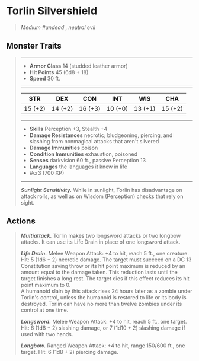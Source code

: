 # Torlin Silvershield
>*Medium #undead , neutral evil*
## Monster Traits
>___
>- **Armor Class** 14 (studded leather armor)
>- **Hit Points** 45 (6d8 + 18)
>- **Speed** 30 ft.
>___
>|STR|DEX|CON|INT|WIS|CHA|
>|:---:|:---:|:---:|:---:|:---:|:---:|
>|15 (+2)|14 (+2)|16 (+3)|10 (+0)|13 (+1)|15 (+2)|
>___
>- **Skills** Perception +3, Stealth +4
>- **Damage Resistances** necrotic; bludgeoning, piercing, and slashing from nonmagical attacks that aren't silvered
>- **Damage Immunities** poison
>- **Condition Immunities** exhaustion, poisoned
>- **Senses** darkvision 60 ft., passive Perception 13
>- **Languages** the languages it knew in life
>- #cr3 (700 XP)
>___
>***Sunlight Sensitivity.*** While in sunlight, Torlin has disadvantage on attack rolls, as well as on Wisdom (Perception) checks that rely on sight.  
>
## Actions
>***Multiattack.*** Torlin makes two longsword attacks or two longbow attacks. It can use its Life Drain in place of one longsword attack.  
>
>***Life Drain.*** Melee Weapon Attack: +4 to hit, reach 5 ft., one creature. Hit: 5 (1d6 + 2) necrotic damage. The target must succeed on a DC 13 Constitution saving throw or its hit point maximum is reduced by an amount equal to the damage taken. This reduction lasts until the target finishes a long rest. The target dies if this effect reduces its hit point maximum to 0.  
>A humanoid slain by this attack rises 24 hours later as a zombie under Torlin's control, unless the humanoid is restored to life or its body is destroyed. Torlin can have no more than twelve zombies under its control at one time.  
>
>***Longsword.*** Melee Weapon Attack: +4 to hit, reach 5 ft., one target. Hit: 6 (1d8 + 2) slashing damage, or 7 (1d10 + 2) slashing damage if used with two hands.  
>
>***Longbow.*** Ranged Weapon Attack: +4 to hit, range 150/600 ft., one target. Hit: 6 (1d8 + 2) piercing damage.